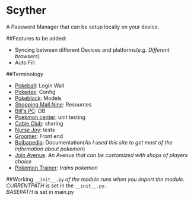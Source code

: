 # Scyther
A Password Manager that can be setup locally on your device.

##Features to be added:
- Syncing between different Devices and platforms(_e.g. Different browsers_)    
- Auto Fill    

##Terminology
- [Pokeball](http://bulbapedia.bulbagarden.net/wiki/Pok%C3%A9_Ball): Login Wall    
- [Pokedex](http://bulbapedia.bulbagarden.net/wiki/Pok%C3%A9dex): Config    
- [Pokeblock](http://bulbapedia.bulbagarden.net/wiki/Pok%C3%A9block): Models    
- [Shopping Mall Nine](http://bulbapedia.bulbagarden.net/wiki/Shopping_Mall_Nine): Resources    
- [Bill's PC](http://bulbapedia.bulbagarden.net/wiki/PC): DB    
- [Poekmon center](http://bulbapedia.bulbagarden.net/wiki/Pok%C3%A9mon_Center): unit testing    
- [Cable Club](http://bulbapedia.bulbagarden.net/wiki/Pok%C3%A9mon_Center#Cable_Club): sharing    
- [Nurse Joy](http://bulbapedia.bulbagarden.net/wiki/Nurse_Joy): tests    
- [Groomer](http://bulbapedia.bulbagarden.net/wiki/Pok%C3%A9mon_groomer): Front end    
- [Bulbapedia](http://bulbapedia.bulbagarden.net/wiki/Main_Page): Documentation(_As I used this site to get most of the information about pokemon_)    
- [Join Avenue](http://bulbapedia.bulbagarden.net/wiki/Join_Avenue): _An Avenue that can be customized with shops of players choice_    
- [Pokemon Trainer](http://bulbapedia.bulbagarden.net/wiki/Pok%C3%A9mon_Trainer): _trains pokemon_    

##Working
`__init__.py` _of the module runs when you import the module_.    
*CURRENTPATH* is set in the `__init__.py`.    
*BASEPATH* is set in main.py    